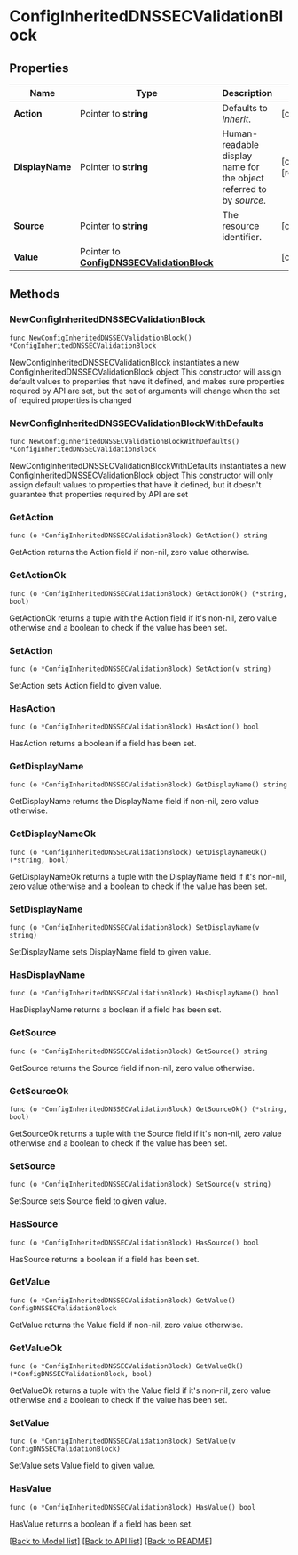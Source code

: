 # ConfigInheritedDNSSECValidationBlock

## Properties

Name | Type | Description | Notes
------------ | ------------- | ------------- | -------------
**Action** | Pointer to **string** | Defaults to _inherit_. | [optional] 
**DisplayName** | Pointer to **string** | Human-readable display name for the object referred to by _source_. | [optional] [readonly] 
**Source** | Pointer to **string** | The resource identifier. | [optional] 
**Value** | Pointer to [**ConfigDNSSECValidationBlock**](ConfigDNSSECValidationBlock.md) |  | [optional] 

## Methods

### NewConfigInheritedDNSSECValidationBlock

`func NewConfigInheritedDNSSECValidationBlock() *ConfigInheritedDNSSECValidationBlock`

NewConfigInheritedDNSSECValidationBlock instantiates a new ConfigInheritedDNSSECValidationBlock object
This constructor will assign default values to properties that have it defined,
and makes sure properties required by API are set, but the set of arguments
will change when the set of required properties is changed

### NewConfigInheritedDNSSECValidationBlockWithDefaults

`func NewConfigInheritedDNSSECValidationBlockWithDefaults() *ConfigInheritedDNSSECValidationBlock`

NewConfigInheritedDNSSECValidationBlockWithDefaults instantiates a new ConfigInheritedDNSSECValidationBlock object
This constructor will only assign default values to properties that have it defined,
but it doesn't guarantee that properties required by API are set

### GetAction

`func (o *ConfigInheritedDNSSECValidationBlock) GetAction() string`

GetAction returns the Action field if non-nil, zero value otherwise.

### GetActionOk

`func (o *ConfigInheritedDNSSECValidationBlock) GetActionOk() (*string, bool)`

GetActionOk returns a tuple with the Action field if it's non-nil, zero value otherwise
and a boolean to check if the value has been set.

### SetAction

`func (o *ConfigInheritedDNSSECValidationBlock) SetAction(v string)`

SetAction sets Action field to given value.

### HasAction

`func (o *ConfigInheritedDNSSECValidationBlock) HasAction() bool`

HasAction returns a boolean if a field has been set.

### GetDisplayName

`func (o *ConfigInheritedDNSSECValidationBlock) GetDisplayName() string`

GetDisplayName returns the DisplayName field if non-nil, zero value otherwise.

### GetDisplayNameOk

`func (o *ConfigInheritedDNSSECValidationBlock) GetDisplayNameOk() (*string, bool)`

GetDisplayNameOk returns a tuple with the DisplayName field if it's non-nil, zero value otherwise
and a boolean to check if the value has been set.

### SetDisplayName

`func (o *ConfigInheritedDNSSECValidationBlock) SetDisplayName(v string)`

SetDisplayName sets DisplayName field to given value.

### HasDisplayName

`func (o *ConfigInheritedDNSSECValidationBlock) HasDisplayName() bool`

HasDisplayName returns a boolean if a field has been set.

### GetSource

`func (o *ConfigInheritedDNSSECValidationBlock) GetSource() string`

GetSource returns the Source field if non-nil, zero value otherwise.

### GetSourceOk

`func (o *ConfigInheritedDNSSECValidationBlock) GetSourceOk() (*string, bool)`

GetSourceOk returns a tuple with the Source field if it's non-nil, zero value otherwise
and a boolean to check if the value has been set.

### SetSource

`func (o *ConfigInheritedDNSSECValidationBlock) SetSource(v string)`

SetSource sets Source field to given value.

### HasSource

`func (o *ConfigInheritedDNSSECValidationBlock) HasSource() bool`

HasSource returns a boolean if a field has been set.

### GetValue

`func (o *ConfigInheritedDNSSECValidationBlock) GetValue() ConfigDNSSECValidationBlock`

GetValue returns the Value field if non-nil, zero value otherwise.

### GetValueOk

`func (o *ConfigInheritedDNSSECValidationBlock) GetValueOk() (*ConfigDNSSECValidationBlock, bool)`

GetValueOk returns a tuple with the Value field if it's non-nil, zero value otherwise
and a boolean to check if the value has been set.

### SetValue

`func (o *ConfigInheritedDNSSECValidationBlock) SetValue(v ConfigDNSSECValidationBlock)`

SetValue sets Value field to given value.

### HasValue

`func (o *ConfigInheritedDNSSECValidationBlock) HasValue() bool`

HasValue returns a boolean if a field has been set.


[[Back to Model list]](../README.md#documentation-for-models) [[Back to API list]](../README.md#documentation-for-api-endpoints) [[Back to README]](../README.md)


